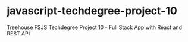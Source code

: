 # javascript-techdegree-project-10
 Treehouse FSJS Techdegree Project 10 -  Full Stack App with React and REST API
